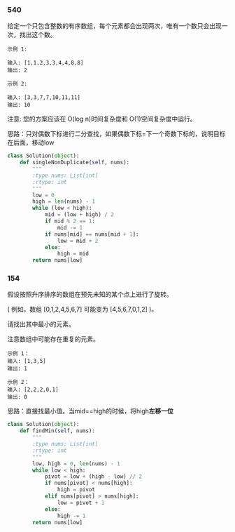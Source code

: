 ### 540

给定一个只包含整数的有序数组，每个元素都会出现两次，唯有一个数只会出现一次，找出这个数。

```
示例 1:

输入: [1,1,2,3,3,4,4,8,8]
输出: 2

示例 2:

输入: [3,3,7,7,10,11,11]
输出: 10
```

注意: 您的方案应该在 O(log n)时间复杂度和 O(1)空间复杂度中运行。

思路：只对偶数下标进行二分查找，如果偶数下标=下一个奇数下标的，说明目标在后面，移动low

```python
class Solution(object):
    def singleNonDuplicate(self, nums):
        """
        :type nums: List[int]
        :rtype: int
        """
        low = 0
        high = len(nums) - 1
        while (low < high):
            mid = (low + high) / 2
            if mid % 2 == 1:
                mid -= 1
            if nums[mid] == nums[mid + 1]:
                low = mid + 2
            else:
                high = mid
        return nums[low]
```

### 154

假设按照升序排序的数组在预先未知的某个点上进行了旋转。

( 例如，数组 [0,1,2,4,5,6,7] 可能变为 [4,5,6,7,0,1,2] )。

请找出其中最小的元素。

注意数组中可能存在重复的元素。

```
示例 1：
输入: [1,3,5]
输出: 1

示例 2：
输入: [2,2,2,0,1]
输出: 0
```

思路：直接找最小值。当mid==high的时候，将high**左移一位**


```python
class Solution(object):
    def findMin(self, nums):
        """
        :type nums: List[int]
        :rtype: int
        """
        low, high = 0, len(nums) - 1
        while low < high:
            pivot = low + (high - low) // 2
            if nums[pivot] < nums[high]:
                high = pivot 
            elif nums[pivot] > nums[high]:
                low = pivot + 1
            else:
                high -= 1
        return nums[low]
```

